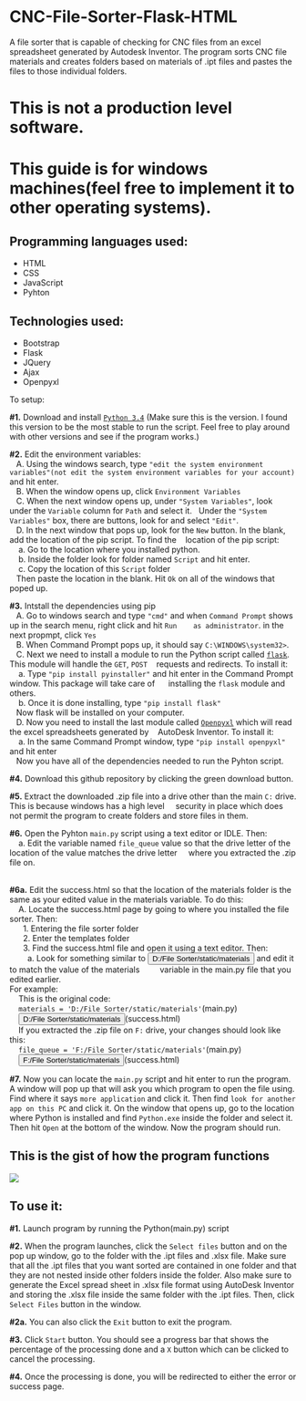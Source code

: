 # CNC-File-Sorter-Flask-HTML
A file sorter that is capable of checking for CNC files from an excel spreadsheet generated by Autodesk Inventor. The program sorts CNC file materials and creates folders based on materials of .ipt files and pastes the files to those individual folders.

# This is not a production level software. 
# This guide is for windows machines(feel free to implement it to other operating systems).

<h2> Programming languages used: </h2>
<ul>
  <li>HTML</li>
  <li>CSS</li>
  <li>JavaScript</li>
  <li>Pyhton</li>
</ul>

<h2>Technologies used:</h2>
<ul>
  <li>Bootstrap</li>
  <li>Flask</li>
  <li>JQuery</li>
  <li>Ajax</li>
  <li>Openpyxl</li>
</ul

<h2>To setup:</h2>

<p><strong>#1.</strong> Download and install <code><a href="https://www.python.org/downloads/release/python-340/" target="about_blank">Python 3.4</a></code> (Make sure this is the version. I found this version to be the most stable to run the script. Feel free to play around with other versions and see if the program works.)</p>

<p><strong>#2.</strong> Edit the environment variables: <br>
&nbsp;&nbsp;&nbsp;A. Using the windows search, type <code>"edit the system environment variables"(not edit the system environment variables for your account)</code> and hit enter.<br>
&nbsp;&nbsp;&nbsp;B. When the window opens up, click <code>Environment Variables</code><br>
&nbsp;&nbsp;&nbsp;C. When the next window opens up, under <code>"System Variables"</code>, look under the <code>Variable</code> column for <code>Path</code> and select it. &nbsp;&nbsp;Under the <code>"System Variables"</code> box, there are buttons, look for and select <code>"Edit"</code>.</br>
&nbsp;&nbsp;&nbsp;D. In the next window that pops up, look for the <code>New</code> button. In the blank, add the location of the pip script. To find the &nbsp;&nbsp;&nbsp;location of the pip script:<br> &nbsp;&nbsp;&nbsp;&nbsp;a. Go to the location where you installed python. <br>&nbsp;&nbsp;&nbsp;&nbsp;b. Inside the folder look for folder named <code>Script</code> and hit enter. <br>&nbsp;&nbsp;&nbsp;&nbsp;c. Copy the location of this <code>Script</code> folder<br>&nbsp;&nbsp;&nbsp;Then paste the location in the blank. Hit <code>Ok</code> on all of the windows that poped up.</p>

<p><strong>#3.</strong> Intstall the dependencies using pip<br>
&nbsp;&nbsp;&nbsp;A. Go to windows search and type <code>"cmd"</code> and when <code>Command Prompt</code> shows up in the search menu, right click and hit <code>Run &nbsp;&nbsp;&nbsp;as administrator</code>. in the next propmpt, click <code>Yes</code><br>
&nbsp;&nbsp;&nbsp;B. When Command Prompt pops up, it should say <code>C:\WINDOWS\system32></code>.<br>
&nbsp;&nbsp;&nbsp;C. Next we need to install a module to run the Python script called <code><a href="http://flask.pocoo.org/" target="about_blank">flask</a></code>. This module will handle the <code>GET</code>, <code>POST</code> &nbsp;&nbsp;&nbsp;requests and redirects. To install it:<br>&nbsp;&nbsp;&nbsp;&nbsp;a. Type <code>"pip install pyinstaller"</code> and hit enter in the Command Prompt window. This package will take care of &nbsp;&nbsp;&nbsp;&nbsp;&nbsp;installing the <code>flask</code> module and others.<br>
&nbsp;&nbsp;&nbsp;&nbsp;b. Once it is done installing, type <code>"pip install flask"</code><br>&nbsp;&nbsp;&nbsp;Now flask will be installed on your computer.<br>
&nbsp;&nbsp;&nbsp;D. Now you need to install the last module called <code><a href="https://openpyxl.readthedocs.io/en/default/" target="about_blank">Openpyxl</a></code> which will read the excel spreadsheets generated by &nbsp;&nbsp;&nbsp;AutoDesk Inventor. To install it:<br>
&nbsp;&nbsp;&nbsp;&nbsp;a. In the same Command Prompt window, type <code>"pip install openpyxl"</code> and hit enter<br>
&nbsp;&nbsp;&nbsp;Now you have all of the dependencies needed to run the Pyhton script.</p>

<p><strong>#4.</strong> Download this github repository by clicking the green download button.</p>

<p><strong>#5.</strong> Extract the downloaded .zip file into a drive other than the main <code>C:</code> drive. This is because windows has a high level &nbsp;&nbsp;&nbsp;&nbsp;security in place which does not permit the program to create folders and store files in them.</p>

<p><strong>#6.</strong> Open the Pyhton <code>main.py</code> script using a text editor or IDLE. Then:<br>
&nbsp;&nbsp;&nbsp;&nbsp;a. Edit the variable named <code>file_queue</code> value so that the drive letter of the location of the value matches the drive letter &nbsp;&nbsp;&nbsp;&nbsp;where you extracted the .zip file on. <br>&nbsp;&nbsp;&nbsp;&nbsp;

<p><strong>#6a.</strong> Edit the success.html so that the location of the materials folder is the same as your edited value in the materials variable. To do this: <br>
&nbsp;&nbsp;&nbsp;&nbsp;A. Locate the success.html page by going to where you installed the file sorter. Then:<br>
&nbsp;&nbsp;&nbsp;&nbsp;&nbsp;&nbsp;1. Entering the file sorter folder<br>
&nbsp;&nbsp;&nbsp;&nbsp;&nbsp;&nbsp;2. Enter the templates folder<br>
&nbsp;&nbsp;&nbsp;&nbsp;&nbsp;&nbsp;3. Find the success.html file and open it using a text editor. Then:<br>
&nbsp;&nbsp;&nbsp;&nbsp;&nbsp;&nbsp;&nbsp;&nbsp;a. Look for something similar to <code><button id="locationBtn" class="btn">D:/File Sorter/static/materials</button></code> and edit it to match the value of the materials &nbsp;&nbsp;&nbsp;&nbsp;&nbsp;&nbsp;&nbsp;&nbsp;variable in the main.py file that you edited earlier.<br>
For example:<br>
&nbsp;&nbsp;&nbsp;&nbsp;This is the original code:<br>
&nbsp;&nbsp;&nbsp;&nbsp;<code>materials = 'D:/File Sorter/static/materials'</code>(main.py)<br>
&nbsp;&nbsp;&nbsp;&nbsp;<code><button id="locationBtn" class="btn">D:/File Sorter/static/materials</button></code>(success.html)<br>
&nbsp;&nbsp;&nbsp;&nbsp;If you extracted the .zip file on <code>F:</code> drive, your changes should look like this:<br>
&nbsp;&nbsp;&nbsp;&nbsp;<code>file_queue = 'F:/File Sorter/static/materials'</code>(main.py)<br>
&nbsp;&nbsp;&nbsp;&nbsp;<code><button id="locationBtn" class="btn">F:/File Sorter/static/materials</button></code>(success.html)


<p><strong>#7.</strong> Now you can locate the <code>main.py</code> script and hit enter to run the program. A window will pop up that will ask you which program to open the file using. Find where it says <code>more application</code> and click it. Then find <code>look for another app on this PC</code> and click it. On the window that opens up, go to the location where Python is installed and find <code>Python.exe</code> inside the folder and select it. Then hit <code>Open</code> at the bottom of the window. Now the program should run.</p> 

<h2>This is the gist of how the program functions</h2>
<img src="https://user-images.githubusercontent.com/19698804/29047011-e2327f7e-7b97-11e7-876b-b86ddaf7f185.jpg"/>

<h2>To use it:</h2>
<p><strong>#1.</strong> Launch program by running the Python(main.py) script</p>
<p><strong>#2.</strong> When the program launches, click the <code>Select files</code> button and on the pop up window, go to the folder with the .ipt files and .xlsx file. Make sure that all the .ipt files that you want sorted are contained in one folder and that they are not nested inside other folders inside the folder. Also make sure to generate the Excel spread sheet in .xlsx file format using AutoDesk Inventor and storing the .xlsx file inside the same folder with the .ipt files. Then, click <code>Select Files</code> button in the window.</p>
<p><strong>#2a.</strong> You can also click the <code>Exit</code> button to exit the program.</p>
<p><strong>#3.</strong> Click <code>Start</code> button. You should see a progress bar that shows the percentage of the processing done and a <code>X</code> button which can be clicked to cancel the processing.</p>
<p><strong>#4.</strong> Once the processing is done, you will be redirected to either the error or success page.</p>
